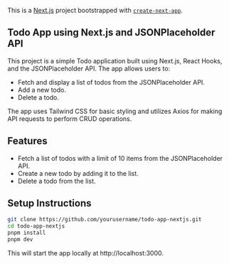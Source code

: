 This is a [Next.js](https://nextjs.org) project bootstrapped with [`create-next-app`](https://nextjs.org/docs/app/api-reference/cli/create-next-app).

## Todo App using Next.js and JSONPlaceholder API

This project is a simple Todo application built using Next.js, React Hooks, and the JSONPlaceholder API. The app allows users to:

- Fetch and display a list of todos from the JSONPlaceholder API.
- Add a new todo.
- Delete a todo.

The app uses Tailwind CSS for basic styling and utilizes Axios for making API requests to perform CRUD operations.

## Features

- Fetch a list of todos with a limit of 10 items from the JSONPlaceholder API.
- Create a new todo by adding it to the list.
- Delete a todo from the list.

## Setup Instructions

```bash
git clone https://github.com/yourusername/todo-app-nextjs.git
cd todo-app-nextjs
pnpm install
pnpm dev
```

This will start the app locally at http://localhost:3000.
